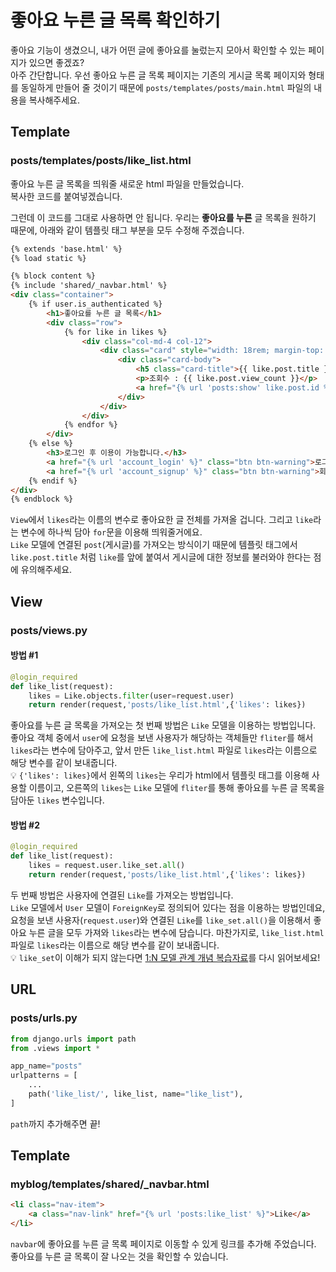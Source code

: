 # 좋아요 누른 글 목록 확인하기  
좋아요 기능이 생겼으니, 내가 어떤 글에 좋아요를 눌렀는지 모아서 확인할 수 있는 페이지가 있으면 좋겠죠?  
아주 간단합니다. 우선 좋아요 누른 글 목록 페이지는 기존의 게시글 목록 페이지와 형태를 동일하게 만들어 줄 것이기 때문에 `posts/templates/posts/main.html` 파일의 내용을 복사해주세요.  

## Template
### posts/templates/posts/like_list.html  
좋아요 누른 글 목록을 띄워줄 새로운 html 파일을 만들었습니다.  
복사한 코드를 붙여넣겠습니다.  

그런데 이 코드를 그대로 사용하면 안 됩니다. 우리는 **좋아요를 누른** 글 목록을 원하기 때문에, 아래와 같이 템플릿 태그 부분을 모두 수정해 주겠습니다.  
```html
{% extends 'base.html' %}
{% load static %}

{% block content %}
{% include 'shared/_navbar.html' %}
<div class="container">
    {% if user.is_authenticated %}
        <h1>좋아요를 누른 글 목록</h1>
        <div class="row">
            {% for like in likes %}
                <div class="col-md-4 col-12">
                    <div class="card" style="width: 18rem; margin-top: 20px;">
                        <div class="card-body">
                            <h5 class="card-title">{{ like.post.title }}</h5>
                            <p>조회수 : {{ like.post.view_count }}</p>
                            <a href="{% url 'posts:show' like.post.id %}" class="btn btn-primary">상세보기</a>
                        </div>
                    </div>
                </div>
            {% endfor %}
        </div>
    {% else %}
        <h3>로그인 후 이용이 가능합니다.</h3>
        <a href="{% url 'account_login' %}" class="btn btn-warning">로그인</a>
        <a href="{% url 'account_signup' %}" class="btn btn-warning">회원가입</a>
    {% endif %}
</div>
{% endblock %}
```
`View`에서 `likes`라는 이름의 변수로 좋아요한 글 전체를 가져올 겁니다. 그리고 `like`라는 변수에 하나씩 담아 `for`문을 이용해 띄워줄거에요.  
`Like` 모델에 연결된 `post`(게시글)를 가져오는 방식이기 때문에 템플릿 태그에서 `like.post.title` 처럼 `like`를 앞에 붙여서 게시글에 대한 정보를 불러와야 한다는 점에 유의해주세요.  

## View  
### posts/views.py  
#### 방법 #1  
```python
@login_required
def like_list(request):
    likes = Like.objects.filter(user=request.user)
    return render(request,'posts/like_list.html',{'likes': likes})
```
좋아요를 누른 글 목록을 가져오는 첫 번째 방법은 `Like` 모델을 이용하는 방법입니다.  
좋아요 객체 중에서 `user`에 요청을 보낸 사용자가 해당하는 객체들만 `fliter`를 해서 `likes`라는 변수에 담아주고, 앞서 만든 `like_list.html` 파일로 `likes`라는 이름으로 해당 변수를 같이 보내줍니다.  
:bulb: `{'likes': likes}`에서 왼쪽의 `likes`는 우리가 html에서 템플릿 태그를 이용해 사용할 이름이고, 오른쪽의 `likes`는 `Like` 모델에 `fliter`를 통해 좋아요를 누른 글 목록을 담아둔 `likes` 변수입니다.  

#### 방법 #2  
```python
@login_required
def like_list(request):
    likes = request.user.like_set.all()
    return render(request,'posts/like_list.html',{'likes': likes})
```
두 번째 방법은 사용자에 연결된 `Like`를 가져오는 방법입니다.  
`Like` 모델에서 `User` 모델이 `ForeignKey`로 정의되어 있다는 점을 이용하는 방법인데요, 요청을 보낸 사용자(`request.user`)와 연결된 `Like`를 `like_set.all()`을 이용해서 좋아요 누른 글을 모두 가져와 `likes`라는 변수에 담습니다. 마찬가지로, `like_list.html`파일로 `likes`라는 이름으로 해당 변수를 같이 보내줍니다.  
:bulb: `like_set`이 이해가 되지 않는다면 [1:N 모델 관계 개념 복습자료](https://github.com/JuYeong0413/2020-dongguk-likelion/blob/master/summer-semester/week-04/01-model-relations.md#1n-%EA%B4%80%EA%B3%84---foreignkey)를 다시 읽어보세요!  

## URL  
### posts/urls.py  
```python
from django.urls import path
from .views import *

app_name="posts"
urlpatterns = [
    ...
    path('like_list/', like_list, name="like_list"),
]
```
`path`까지 추가해주면 끝!

## Template  
### myblog/templates/shared/_navbar.html  
```html
<li class="nav-item">
    <a class="nav-link" href="{% url 'posts:like_list' %}">Like</a>
</li>
```
`navbar`에 좋아요를 누른 글 목록 페이지로 이동할 수 있게 링크를 추가해 주었습니다.  
좋아요를 누른 글 목록이 잘 나오는 것을 확인할 수 있습니다.  
